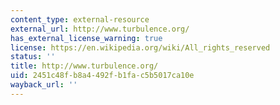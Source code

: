 ```yaml
---
content_type: external-resource
external_url: http://www.turbulence.org/
has_external_license_warning: true
license: https://en.wikipedia.org/wiki/All_rights_reserved
status: ''
title: http://www.turbulence.org/
uid: 2451c48f-b8a4-492f-b1fa-c5b5017ca10e
wayback_url: ''
---
```

